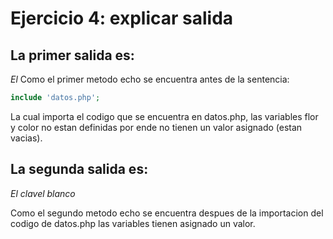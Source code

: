 # Ejercicio 4: explicar salida

## La primer salida es:
*El*
Como el primer metodo echo se encuentra antes de la sentencia:
```php
include 'datos.php';
```
La cual importa el codigo que se encuentra en datos.php, las variables flor y color no estan definidas por ende no tienen un valor asignado (estan vacias).


## La segunda salida es:
*El clavel blanco*

Como el segundo metodo echo se encuentra despues de la importacion del codigo de datos.php las variables tienen asignado un valor.
